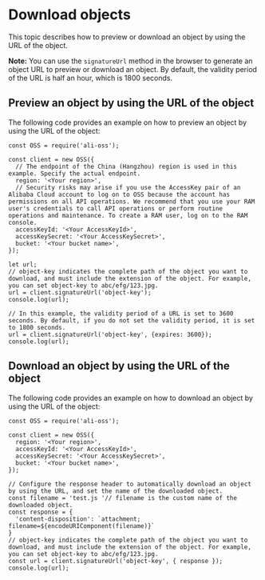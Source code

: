 # Download objects

This topic describes how to preview or download an object by using the URL of the object.

**Note:** You can use the `signatureUrl` method in the browser to generate an object URL to preview or download an object. By default, the validity period of the URL is half an hour, which is 1800 seconds.

## Preview an object by using the URL of the object

The following code provides an example on how to preview an object by using the URL of the object:

```
const OSS = require('ali-oss');

const client = new OSS({
  // The endpoint of the China (Hangzhou) region is used in this example. Specify the actual endpoint.
  region: '<Your region>',
  // Security risks may arise if you use the AccessKey pair of an Alibaba Cloud account to log on to OSS because the account has permissions on all API operations. We recommend that you use your RAM user's credentials to call API operations or perform routine operations and maintenance. To create a RAM user, log on to the RAM console.
  accessKeyId: '<Your AccessKeyId>',
  accessKeySecret: '<Your AccessKeySecret>',
  bucket: '<Your bucket name>',
});

let url;
// object-key indicates the complete path of the object you want to download, and must include the extension of the object. For example, you can set object-key to abc/efg/123.jpg.
url = client.signatureUrl('object-key');
console.log(url);

// In this example, the validity period of a URL is set to 3600 seconds. By default, if you do not set the validity period, it is set to 1800 seconds.
url = client.signatureUrl('object-key', {expires: 3600});
console.log(url);        
```

## Download an object by using the URL of the object

The following code provides an example on how to download an object by using the URL of the object:

```
const OSS = require('ali-oss');

const client = new OSS({
  region: '<Your region>',
  accessKeyId: '<Your AccessKeyId>',
  accessKeySecret: '<Your AccessKeySecret>',
  bucket: '<Your bucket name>',
});

// Configure the response header to automatically download an object by using the URL, and set the name of the downloaded object.
const filename = 'test.js '// filename is the custom name of the downloaded object.
const response = {
  'content-disposition': `attachment; filename=${encodeURIComponent(filename)}`
}
// object-key indicates the complete path of the object you want to download, and must include the extension of the object. For example, you can set object-key to abc/efg/123.jpg.
const url = client.signatureUrl('object-key', { response });
console.log(url);
```


